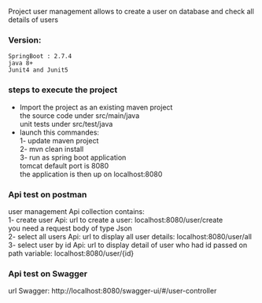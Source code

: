 Project user management allows to create a user on database and check all details of users
### Version:
    SpringBoot : 2.7.4  
    java 8+
    Junit4 and Junit5
### steps to execute the project
* Import the project as an existing maven project  
    the source code under src/main/java    
    unit tests under src/test/java   
* launch this commandes:   
   1- update maven project  
   2- mvn clean install   
   3- run as spring boot application   
tomcat default port is 8080  
the application is then up on localhost:8080  
### Api test on postman 
user management Api collection contains:  
1- create user Api: url to create a user:
   localhost:8080/user/create  
   you need a request body of type Json  
2- select all users Api: url to display all user details:
   localhost:8080/user/all  
3- select user by id Api: url to display detail of user who had id passed on path variable:
   localhost:8080/user/{id}
### Api test on Swagger 
url Swagger: http://localhost:8080/swagger-ui/#/user-controller
